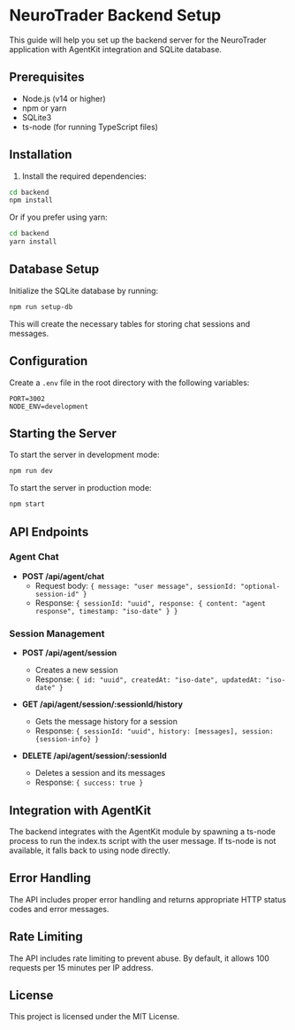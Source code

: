 # NeuroTrader Backend Setup

This guide will help you set up the backend server for the NeuroTrader application with AgentKit integration and SQLite database.

## Prerequisites

- Node.js (v14 or higher)
- npm or yarn
- SQLite3
- ts-node (for running TypeScript files)

## Installation

1. Install the required dependencies:

```bash
cd backend
npm install
```

Or if you prefer using yarn:

```bash
cd backend
yarn install
```

## Database Setup

Initialize the SQLite database by running:

```bash
npm run setup-db
```

This will create the necessary tables for storing chat sessions and messages.

## Configuration

Create a `.env` file in the root directory with the following variables:

```
PORT=3002
NODE_ENV=development
```

## Starting the Server

To start the server in development mode:

```bash
npm run dev
```

To start the server in production mode:

```bash
npm start
```

## API Endpoints

### Agent Chat

- **POST /api/agent/chat**
  - Request body: `{ message: "user message", sessionId: "optional-session-id" }`
  - Response: `{ sessionId: "uuid", response: { content: "agent response", timestamp: "iso-date" } }`

### Session Management

- **POST /api/agent/session**
  - Creates a new session
  - Response: `{ id: "uuid", createdAt: "iso-date", updatedAt: "iso-date" }`

- **GET /api/agent/session/:sessionId/history**
  - Gets the message history for a session
  - Response: `{ sessionId: "uuid", history: [messages], session: {session-info} }`

- **DELETE /api/agent/session/:sessionId**
  - Deletes a session and its messages
  - Response: `{ success: true }`

## Integration with AgentKit

The backend integrates with the AgentKit module by spawning a ts-node process to run the index.ts script with the user message. If ts-node is not available, it falls back to using node directly.

## Error Handling

The API includes proper error handling and returns appropriate HTTP status codes and error messages.

## Rate Limiting

The API includes rate limiting to prevent abuse. By default, it allows 100 requests per 15 minutes per IP address.

## License

This project is licensed under the MIT License.
